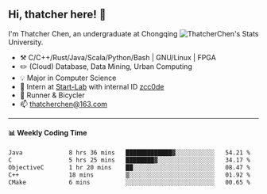 ## Hi, thatcher here! :wave:

<img align="right" src="https://github-readme-stats.vercel.app/api?username=thatcherchen&title_color=333&text_color=777" alt="ThatcherChen's Stats" >

I'm Thatcher Chen, an undergraduate at Chongqing University.

- :hammer_and_pick:  C/C++/Rust/Java/Scala/Python/Bash | GNU/Linux | FPGA
- :pencil2:  (Cloud) Database, Data Mining, Urban Computing
- :bulb:   Major in Computer Science
- :telescope:  Intern at [Start-Lab](https://github.com/Spatio-Temporal-Lab) with internal ID [zcc0de](https://github.com/zcc0de)
- :seedling:  Runner & Bicycler
- :mailbox: thatcherchen@163.com

---

#### :bar_chart: Weekly Coding Time

<!--START_SECTION:waka-->

```txt
Java             8 hrs 36 mins   █████████████▓░░░░░░░░░░░   54.21 %
C                5 hrs 25 mins   ████████▓░░░░░░░░░░░░░░░░   34.17 %
ObjectiveC       1 hr 20 mins    ██░░░░░░░░░░░░░░░░░░░░░░░   08.47 %
C++              18 mins         ▒░░░░░░░░░░░░░░░░░░░░░░░░   01.92 %
CMake            6 mins          ░░░░░░░░░░░░░░░░░░░░░░░░░   00.65 %
```

<!--END_SECTION:waka-->
